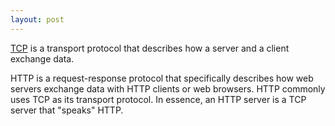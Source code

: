 ```yaml
---
layout: post
---
```


[TCP](https://en.wikipedia.org/wiki/Transmission_Control_Protocol) is a transport protocol that describes how a server and a client exchange data.

HTTP is a request-response protocol that specifically describes how web servers exchange data with HTTP clients or web browsers. HTTP commonly uses TCP as its transport protocol. In essence, an HTTP server is a TCP server that "speaks" HTTP.
